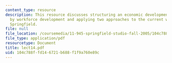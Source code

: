 ```yaml
---
content_type: resource
description: This resource discusses structuring an economic development strategy
  by workforce development and applying two approaches to the current workplan for
  Springfield.
file: null
file_location: /coursemedia/11-945-springfield-studio-fall-2005/104c788ffd146721b688f1f9a760e89c_lect14.pdf
file_type: application/pdf
resourcetype: Document
title: lect14.pdf
uid: 104c788f-fd14-6721-b688-f1f9a760e89c
---
```

